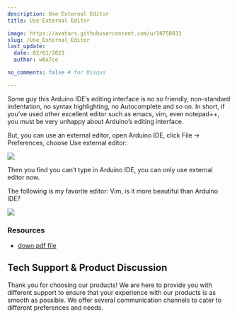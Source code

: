 ```yaml
---
description: Use External Editor
title: Use External Editor

image: https://avatars.githubusercontent.com/u/10758833
slug: /Use_External_Editor
last_update:
  date: 02/01/2023
  author: w0x7ce

no_comments: false # for Disqus

---
```


<!-- ---
name: Use External Editor
category: Tutorial
oldwikiname:  Use External Editor
prodimagename:
surveyurl: https://www.research.net/r/Use_External_Editor
--- -->

Some guy this Arduino IDE’s editing interface is no so friendly, non-standard indentation, no syntax highlighting, no Autocomplete and so on. In short, if you’ve used other excellent editor such as emacs, vim, even notepad++, you must be very unhappy about Arduino’s editing interface.

But, you can use an external editor, open Arduino IDE, click File -&gt; Preferences, choose Use external editor:

![](https://files.seeedstudio.com/wiki/Use_External_Editor/img/外部编辑器1.png)

Then you find you can’t type in Arduino IDE, you can only use external editor now.

The following is my favorite editor: Vim, is it more beautiful than Arduino IDE?

![](https://files.seeedstudio.com/wiki/Use_External_Editor/img/外部编辑器2.png)

### Resources

- [down pdf file](https://files.seeedstudio.com/wiki/Use_External_Editor/res/Use_external_editor.pdf)

## Tech Support & Product Discussion

Thank you for choosing our products! We are here to provide you with different support to ensure that your experience with our products is as smooth as possible. We offer several communication channels to cater to different preferences and needs.

<div class="button_tech_support_container">
<a href="https://forum.seeedstudio.com/" class="button_forum"></a> 
<a href="https://www.seeedstudio.com/contacts" class="button_email"></a>
</div>

<div class="button_tech_support_container">
<a href="https://discord.gg/eWkprNDMU7" class="button_discord"></a> 
<a href="https://github.com/Seeed-Studio/wiki-documents/discussions/69" class="button_discussion"></a>
</div>
